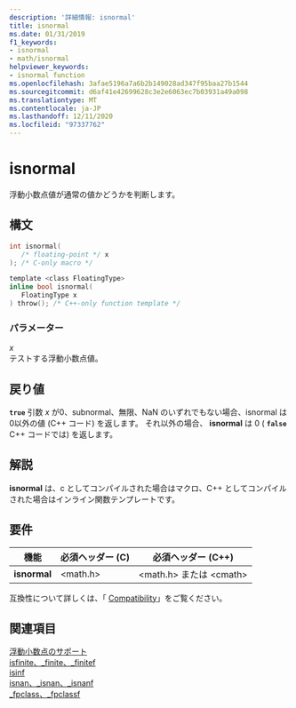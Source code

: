 ```yaml
---
description: '詳細情報: isnormal'
title: isnormal
ms.date: 01/31/2019
f1_keywords:
- isnormal
- math/isnormal
helpviewer_keywords:
- isnormal function
ms.openlocfilehash: 3afae5196a7a6b2b149028ad347f95baa27b1544
ms.sourcegitcommit: d6af41e42699628c3e2e6063ec7b03931a49a098
ms.translationtype: MT
ms.contentlocale: ja-JP
ms.lasthandoff: 12/11/2020
ms.locfileid: "97337762"
---
```

# <a name="isnormal"></a>isnormal

浮動小数点値が通常の値かどうかを判断します。

## <a name="syntax"></a>構文

```C
int isnormal(
   /* floating-point */ x
); /* C-only macro */

template <class FloatingType>
inline bool isnormal(
   FloatingType x
) throw(); /* C++-only function template */
```

### <a name="parameters"></a>パラメーター

*x*<br/>
テストする浮動小数点値。

## <a name="return-value"></a>戻り値

 **`true`** 引数 *x* が0、subnormal、無限、NaN のいずれでもない場合、isnormal は0以外の値 (C++ コード) を返します。 それ以外の場合、 **isnormal** は 0 ( **`false`** C++ コードでは) を返します。

## <a name="remarks"></a>解説

**isnormal** は、c としてコンパイルされた場合はマクロ、C++ としてコンパイルされた場合はインライン関数テンプレートです。

## <a name="requirements"></a>要件

|機能|必須ヘッダー (C)|必須ヘッダー (C++)|
|--------------|---------------------------|-------------------------------|
|**isnormal**|\<math.h>|\<math.h> または \<cmath>|

互換性について詳しくは、「 [Compatibility](../../c-runtime-library/compatibility.md)」をご覧ください。

## <a name="see-also"></a>関連項目

[浮動小数点のサポート](../../c-runtime-library/floating-point-support.md)<br/>
[isfinite、_finite、_finitef](finite-finitef.md)<br/>
[isinf](isinf.md)<br/>
[isnan、_isnan、_isnanf](isnan-isnan-isnanf.md)<br/>
[_fpclass、_fpclassf](fpclass-fpclassf.md)<br/>
